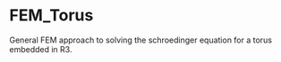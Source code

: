 FEM_Torus
=========

General FEM approach to solving the schroedinger equation for a torus embedded in R3.
